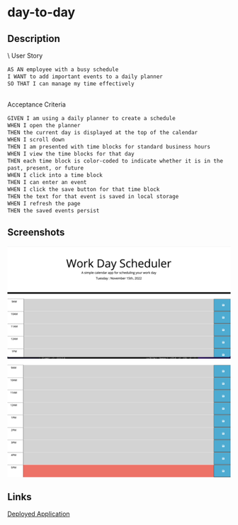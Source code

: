 # day-to-day

## Description

\ 
User Story
```
AS AN employee with a busy schedule
I WANT to add important events to a daily planner
SO THAT I can manage my time effectively
```

\
Acceptance Criteria
```
GIVEN I am using a daily planner to create a schedule
WHEN I open the planner
THEN the current day is displayed at the top of the calendar
WHEN I scroll down
THEN I am presented with time blocks for standard business hours
WHEN I view the time blocks for that day
THEN each time block is color-coded to indicate whether it is in the past, present, or future
WHEN I click into a time block
THEN I can enter an event
WHEN I click the save button for that time block
THEN the text for that event is saved in local storage
WHEN I refresh the page
THEN the saved events persist
```

## Screenshots
![](assets/images/sched1.png)
![](assets/images/sched2.png)

## Links
<a href="https://courtneysacco.github.io/day-to-day/"
target="_blank">Deployed Application</a>